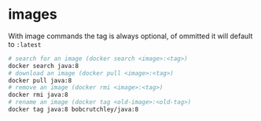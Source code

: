 # images
With image commands the tag is always optional, of ommitted it will default to `:latest`
```bash
# search for an image (docker search <image>:<tag>)
docker search java:8
# download an image (docker pull <image>:<tag>)
docker pull java:8
# remove an image (docker rmi <image>:<tag>)
docker rmi java:8
# rename an image (docker tag <old-image>:<old-tag>)
docker tag java:8 bobcrutchley/java:8
```

